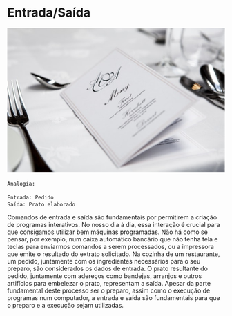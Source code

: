 # Entrada/Saída 

![](../assets/pexels-photo-313700s.jpeg)

~~~~~~~~
Analogia:

Entrada: Pedido
Saída: Prato elaborado
~~~~~~~~

Comandos de entrada e saída são fundamentais por permitirem a criação de programas interativos. No nosso dia à dia, essa interação é crucial para que consigamos utilizar bem máquinas programadas. Não há como se pensar, por exemplo, num caixa automático bancário que não tenha tela e teclas para enviarmos comandos a serem processados, ou a impressora que emite o resultado do extrato solicitado. Na cozinha de um restaurante, um pedido, juntamente com os ingredientes necessários para o seu preparo, são considerados os dados de entrada. O prato resultante do pedido, juntamente com adereços como bandejas, arranjos e outros artifícios para embelezar o prato, representam a saída. Apesar da parte fundamental deste processo ser o preparo, assim como o execução de programas num computador, a entrada e saída são fundamentais para que o preparo e a execução sejam utilizadas.

